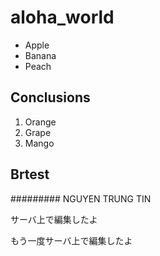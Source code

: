 # aloha_world

- Apple
- Banana
- Peach

## Conclusions

1. Orange
1. Grape
1. Mango

## Brtest
#########
NGUYEN TRUNG TIN

サーバ上で編集したよ

もう一度サーバ上で編集したよ
